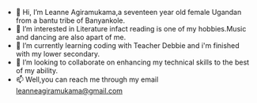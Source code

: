- 👋 Hi, I’m Leanne Agiramukama,a seventeen year old female Ugandan from a bantu tribe of Banyankole.
- 👀 I’m interested in Literature infact reading is one of my hobbies.Music and dancing are also apart of me.
- 🌱 I’m currently learning coding with Teacher Debbie and i'm finished with my lower secondary.
- 💞️ I’m looking to collaborate on enhancing my technical skills to the best of my ability.
- 📫 Well,you can reach me through my email leanneagiramukama@gmail.com

<!---
Leanne1102/Leanne1102 is a ✨ special ✨ repository because its `README.md` (this file) appears on your GitHub profile.
You can click the Preview link to take a look at your changes.
--->
